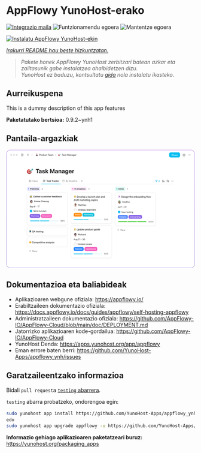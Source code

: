 <!--
Ohart ongi: README hau automatikoki sortu da <https://github.com/YunoHost/apps/tree/master/tools/readme_generator>ri esker
EZ editatu eskuz.
-->

# AppFlowy YunoHost-erako

[![Integrazio maila](https://apps.yunohost.org/badge/integration/appflowy)](https://ci-apps.yunohost.org/ci/apps/appflowy/)
![Funtzionamendu egoera](https://apps.yunohost.org/badge/state/appflowy)
![Mantentze egoera](https://apps.yunohost.org/badge/maintained/appflowy)

[![Instalatu AppFlowy YunoHost-ekin](https://install-app.yunohost.org/install-with-yunohost.svg)](https://install-app.yunohost.org/?app=appflowy)

*[Irakurri README hau beste hizkuntzatan.](./ALL_README.md)*

> *Pakete honek AppFlowy YunoHost zerbitzari batean azkar eta zailtasunik gabe instalatzea ahalbidetzen dizu.*  
> *YunoHost ez baduzu, kontsultatu [gida](https://yunohost.org/install) nola instalatu ikasteko.*

## Aurreikuspena

This is a dummy description of this app features


**Paketatutako bertsioa:** 0.9.2~ynh1

## Pantaila-argazkiak

![AppFlowy(r)en pantaila-argazkia](./doc/screenshots/task_manager.png)

## Dokumentazioa eta baliabideak

- Aplikazioaren webgune ofiziala: <https://appflowy.io/>
- Erabiltzaileen dokumentazio ofiziala: <https://docs.appflowy.io/docs/guides/appflowy/self-hosting-appflowy>
- Administratzaileen dokumentazio ofiziala: <https://github.com/AppFlowy-IO/AppFlowy-Cloud/blob/main/doc/DEPLOYMENT.md>
- Jatorrizko aplikazioaren kode-gordailua: <https://github.com/AppFlowy-IO/AppFlowy-Cloud>
- YunoHost Denda: <https://apps.yunohost.org/app/appflowy>
- Eman errore baten berri: <https://github.com/YunoHost-Apps/appflowy_ynh/issues>

## Garatzaileentzako informazioa

Bidali `pull request`a [`testing` abarrera](https://github.com/YunoHost-Apps/appflowy_ynh/tree/testing).

`testing` abarra probatzeko, ondorengoa egin:

```bash
sudo yunohost app install https://github.com/YunoHost-Apps/appflowy_ynh/tree/testing --debug
edo
sudo yunohost app upgrade appflowy -u https://github.com/YunoHost-Apps/appflowy_ynh/tree/testing --debug
```

**Informazio gehiago aplikazioaren paketatzeari buruz:** <https://yunohost.org/packaging_apps>
